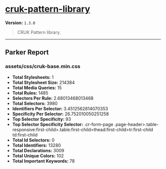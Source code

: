 # [cruk-pattern-library]( https://github.com/CRUKorg/cruk-pattern-library )

**Version:** `1.3.0`

> CRUK Pattern library.

* * *

## Parker Report

### assets/css/cruk-base.min.css

- **Total Stylesheets:** 1
- **Total Stylesheet Size:** 214384
- **Total Media Queries:** 15
- **Total Rules:** 1485
- **Selectors Per Rule:** 2.68013468013468
- **Total Selectors:** 3980
- **Identifiers Per Selector:** 3.4512562814070353
- **Specificity Per Selector:** 26.752010050251258
- **Top Selector Specificity:** 93
- **Top Selector Specificity Selector:** .cr-form-page .page-header>.table-responsive:first-child>.table:first-child>thead:first-child>tr:first-child td:first-child
- **Total Id Selectors:** 0
- **Total Identifiers:** 13280
- **Total Declarations:** 3009
- **Total Unique Colors:** 102
- **Total Important Keywords:** 78

